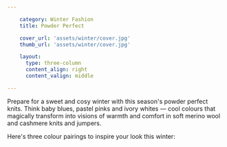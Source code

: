 ```yaml
---

    category: Winter Fashion
    title: Powder Perfect

    cover_url: 'assets/winter/cover.jpg'
    thumb_url: 'assets/winter/cover.jpg'

    layout:
      type: three-column
      content_align: right
      content_valign: middle

---
```


Prepare for a sweet and cosy winter with this season's powder perfect knits. Think baby blues, pastel pinks and ivory whites — cool colours that magically transform into visions of warmth and comfort in soft merino wool and cashmere knits and jumpers.

Here's three colour pairings to inspire your look this winter:
